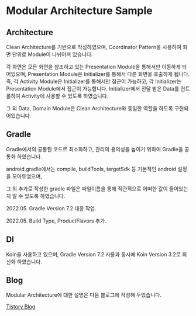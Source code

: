 # Modular Architecture Sample


## Architecture 
Clean Architecture를 기반으로 작성하였으며, Coordinator Pattern을 사용하여 화면 단위로 Module이 나뉘어져 있습니다.


각 화면은 모든 화면을 참조하고 있는 Presentation Module을 통해서만 이동하게 되어있으며, Presentation Module은 Initializer를 통해서 다른 화면을 호출하게 됩니다.
즉, 각 Activity Module은 Initializer를 통해서만 접근이 가능하고, 각 Initializer는 Presentation Module에서 접근이 가능합니다.
Initializer에서 전달 받은 Data를 컨트롤하여 Activity에 사용할 수 있도록 하였습니다.


그 외 Data, Domain Module은 Clean Architecture와 동일한 역할을 하도록 구현되어있습니다.

## Gradle
Gradle에서의 공통된 코드르 최소화하고, 관리의 용의성을 높이기 위하여 Gradle을 공통화 하였습니다.

android.gradle에서는 compile, buildTools, targetSdk 등 기본적인 android 설정을 모아두었으며,

그 외 추가로 작성한 gradle 파일은 파일이름을 통해 직관적으로 어떠한 값이 들어있는지 알 수 있도록 하였습니다.

2022.05. Gradle Version 7.2 대응 작업.

2022.05. Build Type, ProductFlavors 추가.

## DI
Koin을 사용하고 있으며, Gradle Version 7.2 사용과 동시에 Koin Version 3.2로 최신화 하였습니다.

## Blog
Modular Architecture에 대한 설명은 다음 블로그에 작성해 두었습니다.

[Tistory Blog](https://heegs.tistory.com/69?category=915533 "Modular Architecture Example")
